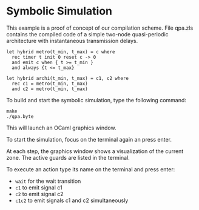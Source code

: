 # Symbolic Simulation

This example is a proof of concept of our compilation scheme. File
qpa.zls contains the compiled code of a simple two-node quasi-periodic
architecture with instantaneous transmission delays.

```
let hybrid metro(t_min, t_max) = c where
  rec timer t init 0 reset c -> 0
  and emit c when { t >= t_min }
  and always {t <= t_max}

let hybrid archi(t_min, t_max) = c1, c2 where
  rec c1 = metro(t_min, t_max)
  and c2 = metro(t_min, t_max)
```

To build and start the symbolic simulation, type the following
command:

```
make
./qpa.byte
```

This will launch an OCaml graphics window.

To start the simulation, focus on the terminal again an press enter.

At each step, the graphics window shows a visualization of the current
zone. The active guards are listed in the terminal.

To execute an action type its name on the terminal and press enter:
- `wait` for the wait transition
- `c1` to emit signal c1
- `c2` to emit signal c2
- `c1c2` to emit signals c1 and c2 simultaneously
